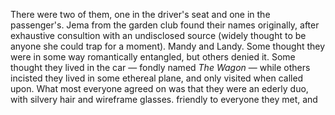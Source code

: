 There were two of them, one in the driver's seat and one in the passenger's. Jema from the garden club found their names originally, after exhaustive consultion with an undisclosed source (widely thought to be anyone she could trap for a moment). Mandy and Landy. Some thought they were in some way romantically entangled, but others denied it. Some thought they lived in the car — fondly named *The Wagon* — while others incisted they lived in some ethereal plane, and only visited when called upon. What most everyone agreed on was that they were an ederly duo, with silvery hair and wireframe glasses.  friendly to everyone they met, and
